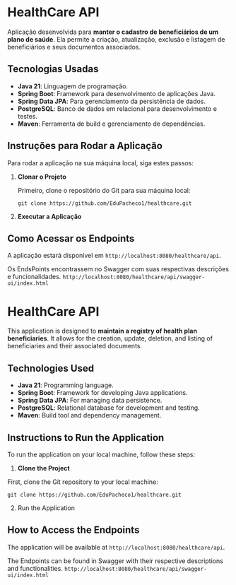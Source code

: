 ﻿# HealthCare API
 
Aplicação desenvolvida para **manter o cadastro de beneficiários de um plano de saúde**. Ela permite a criação, atualização, exclusão e listagem de beneficiários e seus documentos associados.

## Tecnologias Usadas

- **Java 21**: Linguagem de programação.
- **Spring Boot**: Framework para desenvolvimento de aplicações Java.
- **Spring Data JPA**: Para gerenciamento da persistência de dados.
- **PostgreSQL**: Banco de dados em relacional para desenvolvimento e testes.
- **Maven**: Ferramenta de build e gerenciamento de dependências.

## Instruções para Rodar a Aplicação

Para rodar a aplicação na sua máquina local, siga estes passos:

1. **Clonar o Projeto**

   Primeiro, clone o repositório do Git para sua máquina local:
   ```
   git clone https://github.com/EduPacheco1/healthcare.git
   ```
   
2. **Executar a Aplicação**

## Como Acessar os Endpoints

A aplicação estará disponível em `http://localhost:8080/healthcare/api`. 

Os EndsPoints encontrassem no Swagger com suas respectivas descrições e funcionalidades. `http://localhost:8080/healthcare/api/swagger-ui/index.html`

# HealthCare API

This application is designed to **maintain a registry of health plan beneficiaries**. It allows for the creation, update, deletion, and listing of beneficiaries and their associated documents.

## Technologies Used

- **Java 21**: Programming language.
- **Spring Boot**: Framework for developing Java applications.
- **Spring Data JPA**: For managing data persistence.
- **PostgreSQL**: Relational database for development and testing.
- **Maven**: Build tool and dependency management.

## Instructions to Run the Application

To run the application on your local machine, follow these steps:

1. **Clone the Project**

First, clone the Git repository to your local machine:

```
git clone https://github.com/EduPacheco1/healthcare.git
```
2. Run the Application

## How to Access the Endpoints

The application will be available at `http://localhost:8080/healthcare/api`.

The Endpoints can be found in Swagger with their respective descriptions and functionalities.  `http://localhost:8080/healthcare/api/swagger-ui/index.html`
